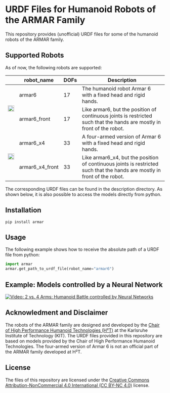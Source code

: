 # URDF Files for Humanoid Robots of the ARMAR Family

This repository provides (unofficial) URDF files for some of the humanoid robots of the ARMAR family.

## Supported Robots

As of now, the following robots are supported:
<table width="100%">
    <thead>
        <tr>
            <th></th>
            <th>robot_name</th>
            <th>DOFs</th>
            <th>Description</th>
        </tr>
    </thead>
    <tbody>
        <tr>
            <td rowspan=2 style="text-align:center"><img src="https://user-images.githubusercontent.com/51738372/130495206-be360e87-2444-4481-86eb-44df5c949880.png" width="100%"></td>
            <td>armar6</td>
            <td>17</td>
            <td>The humanoid robot Armar 6 with a fixed head and rigid hands.</td>
        </tr>
        <tr>
            <td>armar6_front</td>
            <td>17</td>
            <td>Like armar6, but the position of continuous joints is restricted such that the hands are mostly in front of the robot. </td>
        </tr>
        <tr>
            <td rowspan=2 style="text-align:center"><img src="https://user-images.githubusercontent.com/51738372/130494311-0c5e0265-30fc-4a54-962d-a853f16d7cbc.png" width="100%"></td>
            <td>armar6_x4</td>
            <td>33</td>
            <td>A four-armed version of Armar 6 with a fixed head and rigid hands.</td>
        </tr>
        <tr>
            <td>armar6_x4_front</td>
            <td>33</td>
            <td>Like armar6_x4, but the position of continuous joints is restricted such that the hands are mostly in front of the robot. </td>
        </tr>
    </tbody>
</table>


The corresponding URDF files can be found in the description directory. 
As shown below, it is also possible to access the models directly from python. 


## Installation

    pip install armar


## Usage
The following example shows how to receive the absolute path of a URDF file from python:

```python
import armar
armar.get_path_to_urdf_file(robot_name="armar6")
```

## Example: Models controlled by a Neural Network

[![Video: 2 vs. 4 Arms: Humanoid Battle controlled by Neural Networks](https://yt-embed.herokuapp.com/embed?v=Iib3wC0O5no)](https://www.youtube.com/watch?v=Iib3wC0O5no)




## Acknowledment and Disclaimer

The robots of the ARMAR family are designed and developed by the [Chair of High Performance Humanoid Technologies (H²T)](https://h2t.anthropomatik.kit.edu/english/index.php) at the Karlsruhe Institute of Technology (KIT).
The URDF files provided in this repository are based on models provided by the Chair of High Performance Humanoid Technologies.
The four-armed version of Armar 6 is not an official part of the ARMAR family developed at H²T.


## License

The files of this repository are licensed under the [Creative Commons Attribution-NonCommercial 4.0 International (CC BY-NC 4.0)](https://creativecommons.org/licenses/by-nc/4.0/) license. 


 

